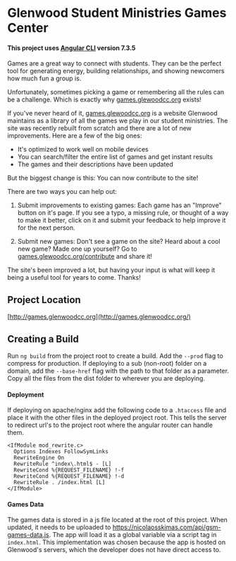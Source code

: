 # Glenwood Student Ministries Games Center

#### This project uses [Angular CLI](https://github.com/angular/angular-cli) version 7.3.5

Games are a great way to connect with students. They can be the perfect tool for generating energy, building relationships, and showing newcomers how much fun a group is.

Unfortunately, sometimes picking a game or remembering all the rules can be a challenge. Which is exactly why [games.glewoodcc.org](http://games.glenwoodcc.org/) exists!

If you've never heard of it, [games.glewoodcc.org](http://games.glenwoodcc.org/) is a website Glenwood maintains as a library of all the games we play in our student ministries. The site was recently rebuilt from scratch and there are a lot of new improvements. Here are a few of the big ones:
*  It's optimized to work well on mobile devices
*  You can search/filter the entire list of games and get instant results
*  The games and their descriptions have been updated

But the biggest change is this: You can now contribute to the site!

There are two ways you can help out:
  1) Submit improvements to existing games:
      Each game has an "Improve" button on it's page. If you see a typo, a missing rule, or thought of a way to make it better, click on it and submit your feedback to help improve it for the next person.

  2) Submit new games:
      Don't see a game on the site? Heard about a cool new game? Made one up yourself? Go to [games.glewoodcc.org/contribute](https://games.glenwoodcc.org/contribute) and share it!

The site's been improved a lot, but having your input is what will keep it being a useful tool for years to come. Thanks!

## Project Location

[http://games.glenwoodcc.org](http://games.glenwoodcc.org/)

## Creating a Build
Run `ng build` from the project root to create a build. Add the `--prod` flag to compress for production. If deploying to a sub (non-root) folder on a domain, add the `--base-href` flag with the path to that folder as a parameter. Copy all the files from the dist folder to wherever you are deploying.

#### Deployment
If deploying on apache/nginx add the following code to a `.htaccess` file and place it with the other files in the deployed project root. This tells the server to redirect url's to the project root where the angular router can handle them.

```
<IfModule mod_rewrite.c>
  Options Indexes FollowSymLinks
  RewriteEngine On
  RewriteRule ^index\.html$ - [L]
  RewriteCond %{REQUEST_FILENAME} !-f
  RewriteCond %{REQUEST_FILENAME} !-d
  RewriteRule . /index.html [L]
</IfModule>
```

#### Games Data
The games data is stored in a js file located at the root of this project. When updated, it needs to be uploaded to https://nicolaosskimas.com/api/gsm-games-data.js. The app will load it as a global variable via a script tag in `index.html`. This implementation was chosen because the app is hosted on Glenwood's servers, which the developer does not have direct access to.